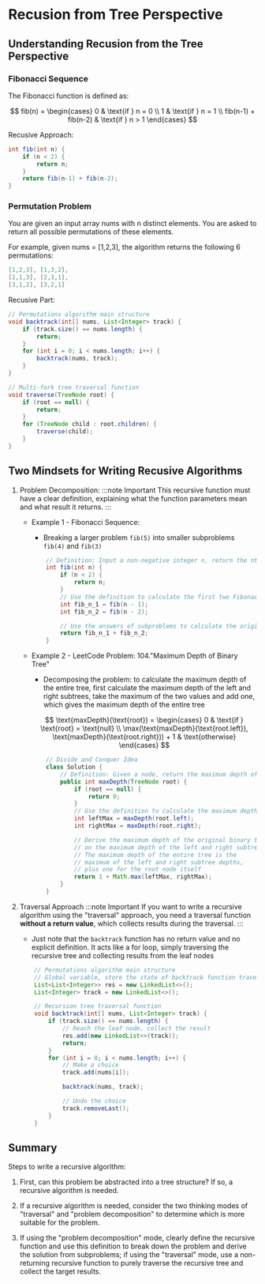# Recusion from Tree Perspective

## Understanding Recusion from the Tree Perspective
### Fibonacci Sequence
The Fibonacci function is defined as:

$$
fib(n) = \begin{cases} 
0 & \text{if } n = 0 \\
1 & \text{if } n = 1 \\
fib(n-1) + fib(n-2) & \text{if } n > 1 
\end{cases}
$$

Recusive Approach:
```java
int fib(int n) {
    if (n < 2) {
        return n;
    }
    return fib(n-1) + fib(n-2);
}
```

### Permutation Problem
You are given an input array nums with n distinct elements. You are asked to return all possible permutations of these elements.

For example, given nums = [1,2,3], the algorithm returns the following 6 permutations:
```java
[1,2,3], [1,3,2],
[2,1,3], [2,3,1],
[3,1,2], [3,2,1]
```

Recusive Part:
```java
// Permutations algorithm main structure
void backtrack(int[] nums, List<Integer> track) {
    if (track.size() == nums.length) {
        return;
    }
    for (int i = 0; i < nums.length; i++) {
        backtrack(nums, track);
    }
}

// Multi-fork tree traversal function
void traverse(TreeNode root) {
    if (root == null) {
        return;
    }
    for (TreeNode child : root.children) {
        traverse(child);
    }
}
```

## Two Mindsets for Writing Recusive Algorithms
1. Problem Decomposition: 
    :::note Important
        This recursive function must have a clear definition, explaining what the function parameters mean and what result it returns.
    :::

    - Example 1 - Fibonacci Sequence:
        - Breaking a larger problem `fib(5)` into smaller subproblems `fib(4)` and `fib(3)`
        ```java
            // Definition: Input a non-negative integer n, return the nth number in the Fibonacci sequence
            int fib(int n) {
                if (n < 2) {
                    return n;
                }
                // Use the definition to calculate the first two Fibonacci numbers (subproblems)
                int fib_n_1 = fib(n - 1);
                int fib_n_2 = fib(n - 2);

                // Use the answers of subproblems to calculate the original problem
                return fib_n_1 + fib_n_2;
            }
        ```


    - Example 2 - LeetCode Problem: 104."Maximum Depth of Binary Tree"
        - Decomposing the problem: to calculate the maximum depth of the entire tree, first calculate the maximum depth of the left and right subtrees, take the maximum of the two values and add one, which gives the maximum depth of the entire tree

        $$ 
        \text{maxDepth}(\text{root}) = \begin{cases} 
        0 & \text{if } \text{root} = \text{null} \\ 
        \max(\text{maxDepth}(\text{root.left}), \text{maxDepth}(\text{root.right})) + 1 & \text{otherwise} \end{cases} 
        $$

        ```java
            // Divide and Conquer Idea
            class Solution {
                // Definition: Given a node, return the maximum depth of the binary tree rooted at that node
                public int maxDepth(TreeNode root) {
                    if (root == null) {
                        return 0;
                    }
                    // Use the definition to calculate the maximum depth of the left and right subtrees
                    int leftMax = maxDepth(root.left);
                    int rightMax = maxDepth(root.right);

                    // Derive the maximum depth of the original binary tree based
                    // on the maximum depth of the left and right subtrees
                    // The maximum depth of the entire tree is the
                    // maximum of the left and right subtree depths,
                    // plus one for the root node itself
                    return 1 + Math.max(leftMax, rightMax);
                }
            }
        ```
        
2. Traversal Approach
    :::note Important
        If you want to write a recursive algorithm using the "traversal" approach, you need a traversal function **without a return value**, which collects results during the traversal.
    :::

    - Just note that the `backtrack` function has no return value and no explicit definition. It acts like a for loop, simply traversing the recursive tree and collecting results from the leaf nodes
    ```java
        // Permutations algorithm main structure
        // Global variable, store the state of backtrack function traversal
        List<List<Integer>> res = new LinkedList<>();
        List<Integer> track = new LinkedList<>();

        // Recursion tree traversal function
        void backtrack(int[] nums, List<Integer> track) {
            if (track.size() == nums.length) {
                // Reach the leaf node, collect the result
                res.add(new LinkedList<>(track));
                return;
            }
            for (int i = 0; i < nums.length; i++) {
                // Make a choice
                track.add(nums[i]);

                backtrack(nums, track);

                // Undo the choice
                track.removeLast();
            }
        }
    ```

## Summary
Steps to write a recursive algorithm:
1. First, can this problem be abstracted into a tree structure? If so, a recursive algorithm is needed.

2. If a recursive algorithm is needed, consider the two thinking modes of "traversal" and "problem decomposition" to determine which is more suitable for the problem.

3. If using the "problem decomposition" mode, clearly define the recursive function and use this definition to break down the problem and derive the solution from subproblems; if using the "traversal" mode, use a non-returning recursive function to purely traverse the recursive tree and collect the target results.